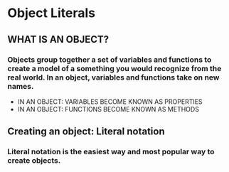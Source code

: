 # Object Literals
## WHAT IS AN OBJECT?
### Objects group together a set of variables and functions to create a model of a something you would recognize from the real world. In an object, variables and functions take on new names. 
* IN AN OBJECT: VARIABLES BECOME KNOWN AS PROPERTIES 
* IN AN OBJECT: FUNCTIONS BECOME KNOWN AS METHODS 
## Creating an object: Literal notation
### Literal notation is the easiest way and most popular way to create objects.
